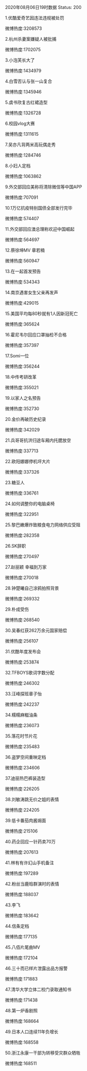 2020年08月06日19时数据
Status: 200

1.优酷爱奇艺因违法违规被处罚

微博热度:3208573

2.杭州杀妻案嫌疑人被批捕

微博热度:1702075

3.小泡芙长大了

微博热度:1434979

4.白雪否认与张一山复合

微博热度:1345946

5.虞书欣复古红裙造型

微博热度:1326728

6.校园vlog大赛

微博热度:1311615

7.吴亦凡背两米高玩偶走秀

微博热度:1284746

8.小妇人定档

微博热度:1063862

9.外交部回应美称将清除微信等中国APP

微博热度:707091

10.1万亿抗疫特别国债全部发行完毕

微博热度:574407

11.外交部回应澳总理称欢迎中国崛起

微博热度:564697

12.蔡徐坤MV 章若楠

微博热度:560947

13.在一起首发预告

微博热度:534343

14.南京遇害女生父亲再发声

微博热度:429015

15.美国平均每80秒就有1人因新冠死亡

微博热度:365624

16.霍尼韦尔回应口罩抽检不合格

微博热度:357397

17.Somi一位

微博热度:356244

18.中传考研改革

微博热度:355021

19.以家人之名预告

微博热度:352730

20.金价再破历史纪录

微博热度:342029

21.兵哥哥抗洪归途车厢内托腮放空

微博热度:337713

22.欧阳娜娜停机坪大片

微博热度:337326

23.糖豆人

微博热度:336761

24.如何调整你的电脑桌椅

微博热度:322951

25.黎巴嫩爆炸致粮食电力网络供应受阻

微博热度:282358

26.SK辞职

微博热度:270497

27.赵丽颖 幸福到万家

微博热度:270018

28.钟楚曦自己涂鸦拍照背景

微博热度:269332

29.朴成受伤

微博热度:268540

30.吴春红获262万余元国家赔偿

微博热度:256107

31.优酷年度发布会

微博热度:253874

32.TFBOYS歌词字数分配

微博热度:246302

33.汪峰探班章子怡

微博热度:242237

34.糯糯麻糍油条

微博热度:236073

35.落花时节片花

微博热度:235483

36.盗梦空间重映定档

微博热度:234606

37.迪丽热巴裤装造型

微博热度:226205

38.刘敏涛跳无价之姐的表情

微博热度:224205

39.低卡番茄肉酱焗面

微博热度:215106

40.药企回应一针药卖70万

微博热度:207613

41.林有有许幻山手机备注

微博热度:197289

42.粉丝当鹿晗群演时的表情

微博热度:188037

43.李飞

微博热度:183642

44.信条定档

微博热度:177135

45.八佰片尾曲MV

微博热度:172104

46.三十而已样片泄露出品方报警

微博热度:171883

47.清华大学立体二校门录取通知书

微博热度:171438

48.第一炉香剧照

微博热度:168664

49.日本人口连续11年负增长

微博热度:168558

50.浙江永康一干部为转移受灾群众牺牲

微博热度:168511

